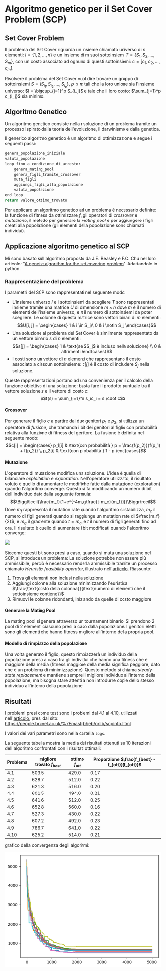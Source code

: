 # Algoritmo genetico per il Set Cover Problem (SCP)

## Set Cover Problem

Il problema del Set Cover riguarda un insieme chiamato universo di $n$ elementi: $I = \{ 1, 2, \dots, n \}$ e un insieme di m suoi sottoinsiemi $T = \{ S_1, S_2, \dots, S_m \}$, con un costo associato ad ognuno di questi sottoinsiemi: $c = [c_1, c_2, \dots, c_m]$.

Risolvere il problema del Set Cover vuol dire trovare un gruppo di sottoinsiemi $S = \{ S_{i_1}, S_{i_2}, \dots, S_{i_p} \}$, $p \leq m$ tali che la loro unione sia l'insieme universo: $I = \bigcup_{j=1}^p S_{i_j}$ e tale che il loro costo: $\sum_{j=1}^p c_{i_j}$ sia minimo.

## Algoritmo Genetico

Un algoritmo genetico consiste nella risoluzione di un problema tramite un processo ispirato dalla teoria dell'evoluzione, il darwinismo e dalla genetica.

Il generico algoritmo genetico è un algoritmo di ottimizzazione e segue i seguenti passi:

``` python
genera_popolazione_iniziale
valuta_popolazione
loop fino a condizione_di_arresto:
    genera_mating_pool
    genera_figli_tramite_crossover
    muta_figli
    aggiungi_figli_alla_popolazione
    valuta_popolazione
end loop
return valore_ottimo_trovato
```

Per applicare un algoritmo genetico ad un problema è necessario definire: la funzione di fitness da ottimizzare $f$, gli operatori di *crossover* e *mutazione*, il metodo per generare la *mating pool* e per aggiungere i figli creati alla popolazione (gli elementi della popolazione sono chiamati individui).

## Applicazione algoritmo genetico al SCP

Mi sono basato sull'algoritmo proposto da J.E. Beasley e P.C. Chu nel loro articolo: "[A genetic algorithm for the set covering problem](https://www.sciencedirect.com/science/article/abs/pii/037722179500159X)". Adattandolo in python.

### Rappresentazione del problema

I parametri del SCP sono rappresentati nel seguente modo:

- L'insieme universo $I$ e i sottoinsiemi da scegliere $T$ sono rappresentati insieme tramite una matrice $U$ di dimensione $m \times n$ dove $m$ è il numero di elementi dell'insieme universo, e $n$ il numero di sottoinsiemi da poter scegliere. Le colonne di questa matrice sono vettori binari di $m$ elementi:
  $$U[i, j] =
  \begin{cases}
  1 & i \in S_j\\
  0 & i \notin S_j
  \end{cases}$$
- Una soluzione al problema del Set Cover è similmente rappresentato da un vettore binario $s$ di $n$ elementi:
  $$s[j] = \begin{cases}
  1 & \text{se $S_j$ è incluso nella soluzione} \\
  0 & altrimenti
  \end{cases}$$
- I costi sono un vettore di $n$ elementi che rappresentano il costo associato a ciascun sottoinsieme: $c[j]$ è il costo di includere $S_j$ nella soluzione.

Queste rappresentazioni portano ad una convenienza per il calcolo della funzione obiettivo di una soluzione: basta fare il prodotto puntuale tra il vettore soluzione $s$ e il vettore di costo $c$:
$$f(s) = \sum_{i=1}^n s_ic_i = s \cdot c$$

#### Crossover

Per generare il figlio $c$ a partire dai due genitori $p_1$ e $p_2$, si utilizza un operatore di *fusione*, che tramanda i bit dei genitori al figlio con probabilità relativa alla funzione di fitness del genitore. La fusione è definita nel seguente modo:
$$c[i] = \begin{cases}
p_1[i] & \text{con probabilità } p = \frac{f(p_2)}{f(p_1) + f(p_2)} \\
p_2[i] & \text{con probabilità } 1 - p
\end{cases}$$

#### Mutazione

L'operatore di mutazione modifica una soluzione. L'idea è quella di bilanciare *exploitation* e *exploration*. Nell'operatore utilizzato, il risultato voluto è quello di aumentare le modifiche fatte dalla mutazione (exploration) quando l'algoritmo converge. Questo si fa modificando un numero di bit dell'individuo dato dalla seguente formula:
$$\Biggl\lceil{\frac{m_f}{1+e^{-4m_g\frac{t-m_c}{m_f}}}}\Biggr\rceil$$
Dove $m_f$ rappresenta il mutation rate quando l'algoritmo si stabilizza, $m_c$ il numero di figli generati quando si raggiunge un mutation rate di $\frac{m_f}{2}$, e $m_g$ il gradiente quando $t=m_c$, e $t$ il numero di figli generati fino ad ora. Il risultato è quello di aumentare i bit modificati quando l'algoritmo converge:

![](imgs/image.png)

Siccome questi bit sono presi a caso, quando si muta una soluzione nel SCP, si introduce un problema: La soluzione potrebbe non essere più ammissibile, perciò è necessario renderla ammissibile tramite un processo chiamato *Heuristic feasibility operator*, illustrato nell'[articolo](https://www.sciencedirect.com/science/article/abs/pii/037722179500159X). Riassunto:

1. Trova gli elementi non inclusi nella soluzione
2. Aggiungi colonne alla soluzione minimizzando l'euristica $\frac{\text{costo della colonna}}{\text{numero di elementi che il sottoinsieme contiene}}$
3. Rimuovi le colonne ridondanti, iniziando da quelle di costo maggiore

#### Generare la Mating Pool

La mating pool si genera attraverso un tournament binario: Si prendono 2 pool di 2 elementi ciascuno presi a caso dalla popolazione. I genitori eletti sono gli elementi che hanno fitness migliore all'interno della propria pool.

#### Modello di rimpiazzo della popolazione

Una volta generato il figlio, questo rimpiazzerà un individuo della popolazione preso a caso tra gli individui che hanno una fitness che è maggiore della media (fitness maggiore della media significa peggiore, dato che è un problema di minimizzazione). Questo metodo si chiama *steady-state replacement* e mantiene sempre il migliore individuo all'interno della popolazione, ma bisogna stare attenti a non introdurre copie dello stesso individuo all'interno della popolazione.

## Risultati

I problemi presi come test sono i problemi dal 4.1 al 4.10, utilizzati nell'[articolo](https://www.sciencedirect.com/science/article/abs/pii/037722179500159X), presi dal sito: https://people.brunel.ac.uk/%7Emastjjb/jeb/orlib/scpinfo.html

I valori dei vari parametri sono nella cartella `logs`.

La seguente tabella mostra la media dei risultati ottenuti su 10 iterazioni dell'algoritmo confrontati con i risultati ottimali:

|Problema| migliore trovato $f_{best}$ | ottimo $f_{ott}$ | Proporzione $\frac{f_{best} - f_{ott}}{f_{ott}}$ |
| -- | ----- | ----- | ---- |
|4.1 | 503.5 | 429.0 | 0.17 |
|4.2 | 628.7 | 512.0 | 0.22 |
|4.3 | 621.3 | 516.0 | 0.20 |
|4.4 | 601.5 | 494.0 | 0.21 |
|4.5 | 641.6 | 512.0 | 0.25 |
|4.6 | 652.8 | 560.0 | 0.16 |
|4.7 | 527.3 | 430.0 | 0.22 |
|4.8 | 607.2 | 492.0 | 0.23 |
|4.9 | 786.7 | 641.0 | 0.22 |
|4.10| 625.2 | 514.0 | 0.21 |

grafico della convergenza degli algoritmi:

![](imgs/plot_all.png)
